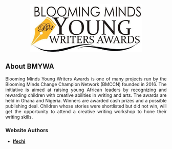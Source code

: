 <p align="center"><a href="https://bmywa.com" target="_blank"><img src="public\images\bmwya.jpg" width="350" height="150"></a></p>

## About BMYWA
<p align="justify">Blooming Minds Young Writers Awards is one of many projects run by the Blooming Minds Change Champion Network (BMCCN) founded in 2016. The initiative is aimed at raising young African leaders by recognizing and rewarding children with creative abilities in writing and arts. The awards are held in Ghana and Nigeria. Winners are awarded cash prizes and a possible publishing deal. Children whose stories were shortlisted but did not win, will get the opportunity to attend a creative writing workshop to hone their writing skills.</p>



### Website Authors

- **[Ifechi](https://github.com/if3chi)**

